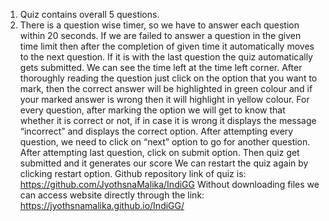 1. Quiz contains overall 5 questions.
2. There is a question wise timer, so we have to answer each question within 20 seconds.
If we are failed to answer a question in the given time limit then after the completion of given time it automatically moves to the next question. If it is with the last question the quiz automatically gets submitted.
We can see the time left at the time left corner.
After thoroughly reading the question just click on the option that you want to mark, then the correct answer will be highlighted in green colour and if your marked answer is wrong then it will highlight in yellow colour.
For every question, after marking the option we will get to know that whether it is correct or not, if in case it is wrong it displays the message “incorrect” and displays the correct option.
After attempting every question, we need to click on “next” option to go for another question.
After attempting last question, click on submit option. Then quiz get submitted and it generates our score
We can restart the quiz again by clicking restart option.
Github repository link of quiz is: https://github.com/JyothsnaMalika/IndiGG
Without downloading files we can access website directly through the link: https://jyothsnamalika.github.io/IndiGG/
